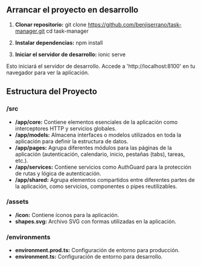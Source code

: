 ## Arrancar el proyecto en desarrollo

1. **Clonar repositorio:**
git clone https://github.com/benjiserrano/task-manager.git
cd task-manager

2. **Instalar dependencias:**
npm install

3. **Iniciar el servidor de desarrollo:**
ionic serve

Esto iniciará el servidor de desarrollo. Accede a 'http://localhost:8100' en tu navegador para ver la aplicación.

## Estructura del Proyecto

### /src
- **/app/core:** Contiene elementos esenciales de la aplicación como interceptores HTTP y servicios globales.
- **/app/models:** Almacena interfaces o modelos utilizados en toda la aplicación para definir la estructura de datos.
- **/app/pages:** Agrupa diferentes módulos para las páginas de la aplicación (autenticación, calendario, inicio, pestañas (tabs), tareas, etc.).
- **/app/services:** Contiene servicios como AuthGuard para la protección de rutas y lógica de autenticación.
- **/app/shared:** Agrupa elementos compartidos entre diferentes partes de la aplicación, como servicios, componentes o pipes reutilizables.

### /assets
- **/icon:** Contiene íconos para la aplicación.
- **shapes.svg:** Archivo SVG con formas utilizadas en la aplicación.

### /environments
- **environment.prod.ts:** Configuración de entorno para producción.
- **environment.ts:** Configuración de entorno para desarrollo.
